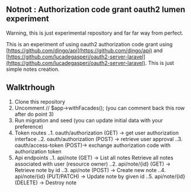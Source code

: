 ## Notnot : Authorization code grant oauth2 lumen experiment

Warning, this is just experimental repository and far far way from perfect.

This is an experiment of using oauth2 authorization code grant using [https://github.com/dingo/api](https://github.com/dingo/api) and [https://github.com/lucadegasperi/oauth2-server-laravel](https://github.com/lucadegasperi/oauth2-server-laravel).
This is just simple notes creation.

## Walktrhough

1. Clone this repository
2. Uncomment // $app->withFacades(); (you can comment back this row after do point 3)
3. Run migration and seed (you can update initial data with your preference)
4. Token routes
..1. oauth/authorization (GET) -> get user authorization interface
..2. oauth/authorization (POST) -> retrieve user approval
..3. oauth/access-token (POST)-> exchange authorization code with authorization token
5. Api endpoints
..1. api/note (GET) -> List all notes Retrieve all notes associated with user (resource owner)
..2. api/note/{id} (GET)   -> Retrieve note by id
..3. api/note (POST) -> Create new note
..4. api/note/{id} (PUT/PATCH) -> Update note by given id
..5. api/note/{id} (DELETE) -> Destroy note
